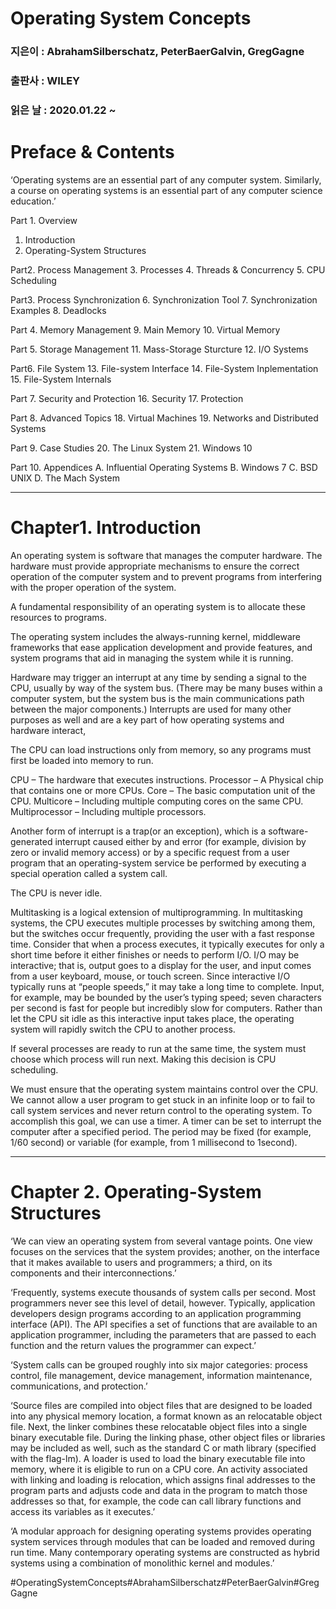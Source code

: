 # Operating System Concepts
### 지은이 : AbrahamSilberschatz, PeterBaerGalvin, GregGagne
### 출판사 : WILEY
### 읽은 날 : 2020.01.22 ~

# Preface & Contents

‘Operating systems are an essential part of any computer system. Similarly, a course on operating systems is an essential part of any computer science education.’

Part 1. Overview
1. Introduction
2. Operating-System Structures

Part2. Process Management
3. Processes
4. Threads & Concurrency
5. CPU Scheduling

Part3. Process Synchronization
6. Synchronization Tool
7. Synchronization Examples
8. Deadlocks

Part 4. Memory Management
9. Main Memory
10. Virtual Memory

Part 5. Storage Management
11. Mass-Storage Sturcture
12. I/O Systems

Part6. File System
13. File-system Interface
14. File-System Inplementation
15. File-System Internals

Part 7. Security and Protection
16. Security
17. Protection

Part 8. Advanced Topics
18. Virtual Machines
19. Networks and Distributed Systems

Part 9. Case Studies
20. The Linux System
21. Windows 10

Part 10. Appendices
A. Influential Operating Systems
B. Windows 7
C. BSD UNIX
D. The Mach System

---------------------------------------------------

# Chapter1. Introduction

An operating system is software that manages the computer hardware. The hardware must provide appropriate mechanisms to ensure the correct operation of the computer system and to prevent programs from interfering with the proper operation of the system.

A fundamental responsibility of an operating system is to allocate these resources to programs.

The operating system includes the always-running kernel, middleware frameworks that ease application development and provide features, and system programs that aid in managing the system while it is running.

Hardware may trigger an interrupt at any time by sending a signal to the CPU, usually by way of the system bus. (There may be many buses within a computer system, but the system bus is the main communications path between the major components.) Interrupts are used for many other purposes as well and are a key part of how operating systems and hardware interact,

The CPU can load instructions only from memory, so any programs must first be loaded into memory to run.

CPU – The hardware that executes instructions.
Processor – A Physical chip that contains one or more CPUs.
Core – The basic computation unit of the CPU.
Multicore – Including multiple computing cores on the same CPU.
Multiprocessor – Including multiple processors.

Another form of interrupt is a trap(or an exception), which is a software-generated interrupt caused either by and error (for example, division by zero or invalid memory access) or by a specific request from a user program that an operating-system service be performed by executing a special operation called a system call.

The CPU is never idle.

Multitasking is a logical extension of multiprogramming. In multitasking systems, the CPU executes multiple processes by switching among them, but the switches occur frequently, providing the user with a fast response time. Consider that when a process executes, it typically executes for only a short time before it either finishes or needs to perform I/O. I/O may be interactive; that is, output goes to a display for the user, and input comes from a user keyboard, mouse, or touch screen. Since interactive I/O typically runs at “people speeds,” it may take a long time to complete. Input, for example, may be bounded by the user’s typing speed; seven characters per second is fast for people but incredibly slow for computers. Rather than let the CPU sit idle as this interactive input takes place, the operating system will rapidly switch the CPU to another process.

If several processes are ready to run at the same time, the system must choose which process will run next. Making this decision is CPU scheduling.

We must ensure that the operating system maintains control over the CPU. We cannot allow a user program to get stuck in an infinite loop or to fail to call system services and never return control to the operating system. To accomplish this goal, we can use a timer. A timer can be set to interrupt the computer after a specified period. The period may be fixed (for example, 1/60 second) or variable (for example, from 1 millisecond to 1second).

------------------------------------------------

# Chapter 2. Operating-System Structures

‘We can view an operating system from several vantage points. One view focuses on the services that the system provides; another, on the interface that it makes available to users and programmers; a third, on its components and their interconnections.’

‘Frequently, systems execute thousands of system calls per second. Most programmers never see this level of detail, however. Typically, application developers design programs according to an application programming interface (API). The API specifies a set of functions that are available to an application programmer, including the parameters that are passed to each function and the return values the programmer can expect.’

‘System calls can be grouped roughly into six major categories: process control, file management, device management, information maintenance, communications, and protection.’

‘Source files are compiled into object files that are designed to be loaded into any physical memory location, a format known as an relocatable object file. Next, the linker combines these relocatable object files into a single binary executable file. During the linking phase, other object files or libraries may be included as well, such as the standard C or math library (specified with the flag-lm).
A loader is used to load the binary executable file into memory, where it is eligible to run on a CPU core. An activity associated with linking and loading is relocation, which assigns final addresses to the program parts and adjusts code and data in the program to match those addresses so that, for example, the code can call library functions and access its variables as it executes.’

‘A modular approach for designing operating systems provides operating system services through modules that can be loaded and removed during run time. Many contemporary operating systems are constructed as hybrid systems using a combination of monolithic kernel and modules.’

#OperatingSystemConcepts#AbrahamSilberschatz#PeterBaerGalvin#GregGagne
